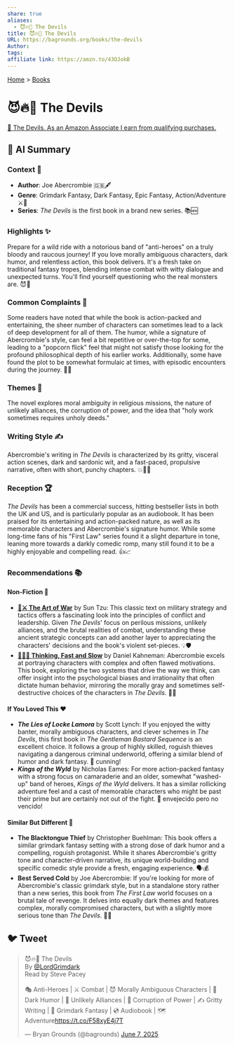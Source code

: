 ```yaml
---
share: true
aliases:
  - 😈🔥👹 The Devils
title: 😈🔥👹 The Devils
URL: https://bagrounds.org/books/the-devils
Author: 
tags: 
affiliate link: https://amzn.to/43OJokB
---
```

[Home](../index.md) > [Books](./index.md)  
# 😈🔥👹 The Devils  
[🛒 The Devils. As an Amazon Associate I earn from qualifying purchases.](https://amzn.to/43OJokB)  
  
## 🤖 AI Summary  
### Context 📝  
  
* **Author**: Joe Abercrombie 🇬🇧🖋️  
* **Genre**: Grimdark Fantasy, Dark Fantasy, Epic Fantasy, Action/Adventure ⚔️🔮  
* **Series**: *The Devils* is the first book in a brand new series. 📚🆕  
  
### Highlights ✨  
  
Prepare for a wild ride with a notorious band of "anti-heroes" on a truly bloody and raucous journey! If you love morally ambiguous characters, dark humor, and relentless action, this book delivers. It's a fresh take on traditional fantasy tropes, blending intense combat with witty dialogue and unexpected turns. You'll find yourself questioning who the real monsters are. 😈🔪  
  
### Common Complaints 😤  
  
Some readers have noted that while the book is action-packed and entertaining, the sheer number of characters can sometimes lead to a lack of deep development for all of them. The humor, while a signature of Abercrombie's style, can feel a bit repetitive or over-the-top for some, leading to a "popcorn flick" feel that might not satisfy those looking for the profound philosophical depth of his earlier works. Additionally, some have found the plot to be somewhat formulaic at times, with episodic encounters during the journey. 🎢😂  
  
### Themes 🎯  
  
The novel explores moral ambiguity in religious missions, the nature of unlikely alliances, the corruption of power, and the idea that "holy work sometimes requires unholy deeds."  
  
### Writing Style ✍️  
  
Abercrombie's writing in *The Devils* is characterized by its gritty, visceral action scenes, dark and sardonic wit, and a fast-paced, propulsive narrative, often with short, punchy chapters. 💥🏃💨  
  
### Reception 🏆  
  
*The Devils* has been a commercial success, hitting bestseller lists in both the UK and US, and is particularly popular as an audiobook. It has been praised for its entertaining and action-packed nature, as well as its memorable characters and Abercrombie's signature humor. While some long-time fans of his "First Law" series found it a slight departure in tone, leaning more towards a darkly comedic romp, many still found it to be a highly enjoyable and compelling read. 👍📈  
  
### Recommendations 📚  
  
#### Non-Fiction 🧠  
  
* **[🎨⚔️ The Art of War](./the-art-of-war.md)** by Sun Tzu: This classic text on military strategy and tactics offers a fascinating look into the principles of conflict and leadership. Given *The Devils*' focus on perilous missions, unlikely alliances, and the brutal realities of combat, understanding these ancient strategic concepts can add another layer to appreciating the characters' decisions and the book's violent set-pieces. 💡🛡️  
* **[🤔🐇🐢 Thinking, Fast and Slow](./thinking-fast-and-slow.md)** by Daniel Kahneman: Abercrombie excels at portraying characters with complex and often flawed motivations. This book, exploring the two systems that drive the way we think, can offer insight into the psychological biases and irrationality that often dictate human behavior, mirroring the morally gray and sometimes self-destructive choices of the characters in *The Devils*. 🤔🧠  
  
#### If You Loved This ❤️  
  
* ***The Lies of Locke Lamora*** by Scott Lynch: If you enjoyed the witty banter, morally ambiguous characters, and clever schemes in *The Devils*, this first book in *The Gentleman Bastard Sequence* is an excellent choice. It follows a group of highly skilled, roguish thieves navigating a dangerous criminal underworld, offering a similar blend of humor and dark fantasy. 🎩 cunning!  
* ***Kings of the Wyld*** by Nicholas Eames: For more action-packed fantasy with a strong focus on camaraderie and an older, somewhat "washed-up" band of heroes, *Kings of the Wyld* delivers. It has a similar rollicking adventure feel and a cast of memorable characters who might be past their prime but are certainly not out of the fight. 🤘 envejecido pero no vencido!  
  
#### Similar But Different 🔄  
  
* **The Blacktongue Thief** by Christopher Buehlman: This book offers a similar grimdark fantasy setting with a strong dose of dark humor and a compelling, roguish protagonist. While it shares Abercrombie's gritty tone and character-driven narrative, its unique world-building and specific comedic style provide a fresh, engaging experience. 🗣️💰  
* **Best Served Cold** by Joe Abercrombie: If you're looking for more of Abercrombie's classic grimdark style, but in a standalone story rather than a new series, this book from *The First Law* world focuses on a brutal tale of revenge. It delves into equally dark themes and features complex, morally compromised characters, but with a slightly more serious tone than *The Devils*. 🥶💔  
  
## 🐦 Tweet  
<blockquote class="twitter-tweet" data-theme="dark"><p lang="en" dir="ltr">😈🔥👹 The Devils<br>By <a href="https://twitter.com/LordGrimdark?ref_src=twsrc%5Etfw">@LordGrimdark</a><br>Read by Steve Pacey <br><br>🎭 Anti-Heroes | ⚔️ Combat | 😈 Morally Ambiguous Characters | 🤣 Dark Humor | 🤝 Unlikely Alliances | 👑 Corruption of Power | ✍️ Gritty Writing | 📖 Grimdark Fantasy | 💿 Audiobook | 🗺️ Adventure<a href="https://t.co/F58xyE4j7T">https://t.co/F58xyE4j7T</a></p>&mdash; Bryan Grounds (@bagrounds) <a href="https://twitter.com/bagrounds/status/1931233526302859760?ref_src=twsrc%5Etfw">June 7, 2025</a></blockquote> <script async src="https://platform.twitter.com/widgets.js" charset="utf-8"></script>